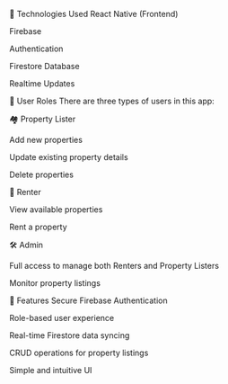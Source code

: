 🚀 Technologies Used
React Native (Frontend)

Firebase

Authentication

Firestore Database

Realtime Updates

👥 User Roles
There are three types of users in this app:

🏘 Property Lister

Add new properties

Update existing property details

Delete properties

🏡 Renter

View available properties

Rent a property

🛠 Admin

Full access to manage both Renters and Property Listers

Monitor property listings

🔐 Features
Secure Firebase Authentication

Role-based user experience

Real-time Firestore data syncing

CRUD operations for property listings

Simple and intuitive UI

